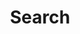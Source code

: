 ---
title: Search
slug: search
layout: search
outputs:
    - html
    - json
menu:
    main:
        weight: -80
        params: 
            icon: search
---